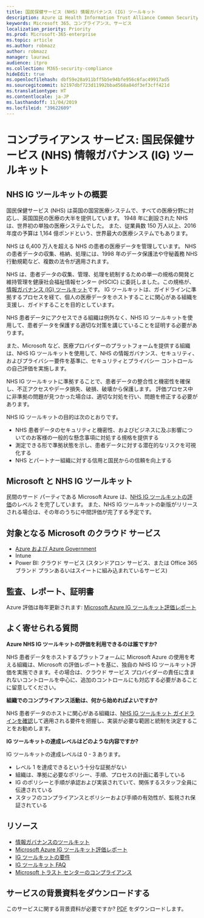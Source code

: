```yaml
---
title: 国民保健サービス (NHS) 情報ガバナンス (IG) ツールキット
description: Azure は Health Information Trust Alliance Common Security Framework の認証を取得しています。
keywords: Microsoft 365、コンプライアンス、サービス
localization_priority: Priority
ms.prod: Microsoft-365-enterprise
ms.topic: article
ms.author: robmazz
author: robmazz
manager: laurawi
audience: itpro
ms.collection: M365-security-compliance
hideEdit: true
ms.openlocfilehash: dbf59e28a911bff5b5e94bfe956c6fac49917ad5
ms.sourcegitcommit: b2197dbf723d11992bbad568a84df3ef3cff421d
ms.translationtype: HT
ms.contentlocale: ja-JP
ms.lasthandoff: 11/04/2019
ms.locfileid: "39622609"
---
```

# <a name="compliance-offering-national-health-service-nhs-information-governance-ig-toolkit"></a>コンプライアンス サービス: 国民保健サービス (NHS) 情報ガバナンス (IG) ツールキット

## <a name="nhs-ig-toolkit-overview"></a>NHS IG ツールキットの概要

国民保健サービス (NHS) は英国の国営医療システムで、すべての医療分野に対応し、英国国民の医療の大半を提供しています。 1948 年に創設された NHS は、世界初の単独の医療システムでした。 また、従業員数 150 万人以上、2016 年度の予算は 1,164 億ポンドという、世界最大の医療システムでもあります。

NHS は 6,400 万人を超える NHS の患者の医療データを管理しています。 NHS の患者データの収集、格納、処理には、1998 年のデータ保護法や守秘義務 NHS 行動規範など、複数の法令が適用されます。

NHS は、患者データの収集、管理、処理を統制するための単一の規格の開発と維持管理を健康社会福祉情報センター (HSCIC) に委託しました。この規格が、[情報ガバナンス (IG) ツールキット](https://www.igt.hscic.gov.uk/resources/About%20the%20IG%20Toolkit.pdf)です。 IG ツールキットは、ガイドラインに準拠するプロセスを経て、個人の医療データをホストすることに関心がある組織を支援し、ガイドすることを目的としています。

NHS 患者データにアクセスできる組織は例外なく、NHS IG ツールキットを使用して、患者データを保護する適切な対策を講じていることを証明する必要があります。

また、Microsoft など、医療プロバイダーのプラットフォームを提供する組織は、NHS IG ツールキットを使用して、NHS の情報ガバナンス、セキュリティ、およびプライバシー要件を基準に、セキュリティとプライバシー コントロールの自己評価を実施します。

NHS IG ツールキットに準拠することで、患者データの整合性と機密性を確保し、不正アクセスやデータ損失、破損、破壊から保護します。 評価プロセス中に非準拠の問題が見つかった場合は、適切な対処を行い、問題を修正する必要があります。

NHS IG ツールキットの目的は次のとおりです。

- NHS 患者データのセキュリティと機密性、およびビジネスに及ぶ影響についてのお客様の一般的な懸念事項に対処する規格を提供する
- 測定できる形で準拠状態を示し、患者データに対する潜在的なリスクを可視化する
- NHS とパートナー組織に対する信用と国民からの信頼を向上する

## <a name="microsoft-and-nhs-ig-toolkit"></a>Microsoft と NHS IG ツールキット

民間のサード パーティである Microsoft Azure は、[NHS IG ツールキットの評価](https://www.igt.hscic.gov.uk/AssessmentReportCriteria.aspx?tk=427399452776248&lnv=3&cb=48ea00e0-c594-4758-8634-f22b6efa0c39&sViewOrgId=50721&sDesc=8JH14)のレベル 2 を完了しています。 また、NHS IG ツールキットの新版がリリースされる場合は、その年のうちに中間評価が完了する予定です。

## <a name="microsoft-in-scope-cloud-services"></a>対象となる Microsoft のクラウド サービス

- [Azure および Azure Government](https://aka.ms/AzureCompliance)
- Intune
- Power BI: クラウド サービス (スタンドアロン サービス、または Office 365 ブランド プランあるいはスイートに組み込まれているサービス)

## <a name="audits-reports-and-certificates"></a>監査、レポート、証明書

Azure 評価は毎年更新されます: [Microsoft Azure IG ツールキット評価レポート](https://www.igt.hscic.gov.uk/AssessmentReportCriteria.aspx?tk=427399452776248&lnv=3&cb=48ea00e0-c594-4758-8634-f22b6efa0c39&sViewOrgId=50721&sDesc=8JH14)

## <a name="frequently-asked-questions"></a>よく寄せられる質問

**Azure NHS IG ツールキットの評価を利用できるのは誰ですか?**

NHS 患者データをホストするプラットフォームに Microsoft Azure の使用を考える組織は、Microsoft の評価レポートを基に、独自の NHS IG ツールキット評価を実施できます。その場合は、クラウド サービス プロバイダーの責任に含まれないコントロールを中心に、追加のコントロールにも対応する必要があることに留意してください。

**組織でのコンプライアンス活動は、何から始めればよいですか?**

NHS 患者データのホストに関心がある組織は、[NHS IG ツールキット ガイドラインを確認](https://www.igt.hscic.gov.uk/requirementsorganisation.aspx)して適用される要件を把握し、実装が必要な範囲と統制を決定することをお勧めします。

**IG ツールキットの達成レベルはどのような内容ですか?**

IG ツールキットの達成レベルは 0 - 3 あります。

- レベル 1 を達成できるという十分な証拠がない
- 組織は、準拠に必要なポリシー、手順、プロセスの計画に着手している
- IG のポリシーと手順が承認および実装されていて、関係するスタッフ全員に伝達されている
- スタッフのコンプライアンスとポリシーおよび手順の有効性が、監視され保証されている

## <a name="resources"></a>リソース

- [情報ガバナンスのツールキット](https://www.igt.hscic.gov.uk/)
- [Microsoft Azure IG ツールキット評価レポート](https://www.igt.hscic.gov.uk/AssessmentReportCriteria.aspx?tk=427399452776248&lnv=3&cb=48ea00e0-c594-4758-8634-f22b6efa0c39&sViewOrgId=50721&sDesc=8JH14)
- [IG ツールキットの要件](https://www.igt.hscic.gov.uk/requirementsorganisation.aspx?tk=427399392327814&cb=5815499d-070a-49e2-ac2e-c70d74d81ddc&lnv=2&clnav=YES)
- [IG ツールキット FAQ](https://www.igt.hscic.gov.uk/resources/About%20the%20IG%20Toolkit.pdf)
- [Microsoft トラスト センターのコンプライアンス](https://www.microsoft.com/trust-center/compliance/compliance-overview)

## <a name="download-the-offering-backgrounder"></a>サービスの背景資料をダウンロードする

このサービスに関する背景資料が必要ですか? [PDF](https://download.microsoft.com/download/7/F/6/7F6EBDDE-F3EF-4225-ACDA-ADCD851430C4/NHS_IG-Compliance.pdf) をダウンロードします。
